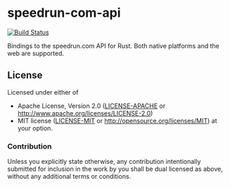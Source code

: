 # speedrun-com-api

[![Build Status](https://github.com/LiveSplit/speedrun-com-api/workflows/Build/badge.svg)](https://github.com/LiveSplit/speedrun-com-api/actions)

Bindings to the speedrun.com API for Rust. Both native platforms and the web are
supported.

## License

Licensed under either of

* Apache License, Version 2.0 ([LICENSE-APACHE](LICENSE-APACHE) or http://www.apache.org/licenses/LICENSE-2.0)
* MIT license ([LICENSE-MIT](LICENSE-MIT) or http://opensource.org/licenses/MIT) at your option.

### Contribution

Unless you explicitly state otherwise, any contribution intentionally submitted
for inclusion in the work by you shall be dual licensed as above, without any
additional terms or conditions.
